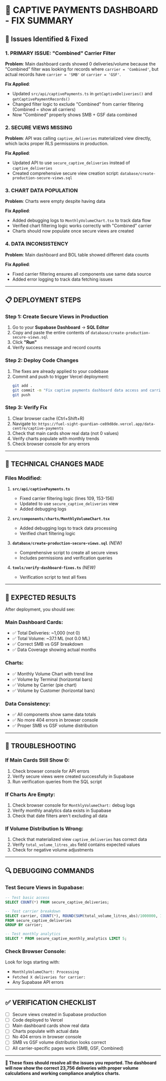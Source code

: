 # 🚀 CAPTIVE PAYMENTS DASHBOARD - FIX SUMMARY

## 🚨 **Issues Identified & Fixed**

### **1. PRIMARY ISSUE: "Combined" Carrier Filter**
**Problem**: Main dashboard cards showed 0 deliveries/volume because the "Combined" filter was looking for records where `carrier = 'Combined'`, but actual records have `carrier = 'SMB'` or `carrier = 'GSF'`.

**Fix Applied**: 
- Updated `src/api/captivePayments.ts` in `getCaptiveDeliveries()` and `getCaptivePaymentRecords()`
- Changed filter logic to exclude "Combined" from carrier filtering (Combined = show all carriers)
- Now "Combined" properly shows SMB + GSF data combined

### **2. SECURE VIEWS MISSING**
**Problem**: API was calling `captive_deliveries` materialized view directly, which lacks proper RLS permissions in production.

**Fix Applied**:
- Updated API to use `secure_captive_deliveries` instead of `captive_deliveries`
- Created comprehensive secure view creation script: `database/create-production-secure-views.sql`

### **3. CHART DATA POPULATION**
**Problem**: Charts were empty despite having data

**Fix Applied**:
- Added debugging logs to `MonthlyVolumeChart.tsx` to track data flow
- Verified chart filtering logic works correctly with "Combined" carrier
- Charts should now populate once secure views are created

### **4. DATA INCONSISTENCY**
**Problem**: Main dashboard and BOL table showed different data counts

**Fix Applied**:
- Fixed carrier filtering ensures all components use same data source
- Added error logging to track data fetching issues

---

## 📋 **DEPLOYMENT STEPS**

### **Step 1: Create Secure Views in Production**
1. Go to your **Supabase Dashboard** → **SQL Editor**
2. Copy and paste the entire contents of `database/create-production-secure-views.sql`
3. Click **"Run"**
4. Verify success message and record counts

### **Step 2: Deploy Code Changes**
1. The fixes are already applied to your codebase
2. Commit and push to trigger Vercel deployment:
   ```bash
   git add .
   git commit -m "Fix captive payments dashboard data access and carrier filtering"
   git push
   ```

### **Step 3: Verify Fix**
1. Clear browser cache (Ctrl+Shift+R)
2. Navigate to: `https://fuel-sight-guardian-ce89d8de.vercel.app/data-centre/captive-payments`
3. Check that main cards show real data (not 0 values)
4. Verify charts populate with monthly trends
5. Check browser console for any errors

---

## 🔧 **TECHNICAL CHANGES MADE**

### **Files Modified:**

1. **`src/api/captivePayments.ts`**
   - Fixed carrier filtering logic (lines 109, 153-156)
   - Updated to use `secure_captive_deliveries` view
   - Added debugging logs

2. **`src/components/charts/MonthlyVolumeChart.tsx`**
   - Added debugging logs to track data processing
   - Verified chart filtering logic

3. **`database/create-production-secure-views.sql`** *(NEW)*
   - Comprehensive script to create all secure views
   - Includes permissions and verification queries

4. **`tools/verify-dashboard-fixes.ts`** *(NEW)*
   - Verification script to test all fixes

---

## 🎯 **EXPECTED RESULTS**

After deployment, you should see:

### **Main Dashboard Cards:**
- ✅ Total Deliveries: ~1,000 (not 0)
- ✅ Total Volume: ~37.1 ML (not 0.0 ML)
- ✅ Correct SMB vs GSF breakdown
- ✅ Data Coverage showing actual months

### **Charts:**
- ✅ Monthly Volume Chart with trend line
- ✅ Volume by Terminal (horizontal bars)
- ✅ Volume by Carrier (pie chart)
- ✅ Volume by Customer (horizontal bars)

### **Data Consistency:**
- ✅ All components show same data totals
- ✅ No more 404 errors in browser console
- ✅ Proper SMB vs GSF volume distribution

---

## 🐛 **TROUBLESHOOTING**

### **If Main Cards Still Show 0:**
1. Check browser console for API errors
2. Verify secure views were created successfully in Supabase
3. Run verification queries from the SQL script

### **If Charts Are Empty:**
1. Check browser console for `MonthlyVolumeChart:` debug logs
2. Verify monthly analytics data exists in Supabase
3. Check that date filters aren't excluding all data

### **If Volume Distribution Is Wrong:**
1. Check that materialized view `captive_deliveries` has correct data
2. Verify `total_volume_litres_abs` field contains expected values
3. Check for negative volume adjustments

---

## 🔍 **DEBUGGING COMMANDS**

### **Test Secure Views in Supabase:**
```sql
-- Test basic access
SELECT COUNT(*) FROM secure_captive_deliveries;

-- Test carrier breakdown
SELECT carrier, COUNT(*), ROUND(SUM(total_volume_litres_abs)/1000000, 1) as volume_ml
FROM secure_captive_deliveries 
GROUP BY carrier;

-- Test monthly analytics
SELECT * FROM secure_captive_monthly_analytics LIMIT 5;
```

### **Check Browser Console:**
Look for logs starting with:
- `MonthlyVolumeChart: Processing`
- `Fetched X deliveries for carrier:`
- Any Supabase API errors

---

## ✅ **VERIFICATION CHECKLIST**

- [ ] Secure views created in Supabase production
- [ ] Code deployed to Vercel
- [ ] Main dashboard cards show real data
- [ ] Charts populate with actual data  
- [ ] No 404 errors in browser console
- [ ] SMB vs GSF volume distribution looks correct
- [ ] All carrier-specific pages work (SMB, GSF, Combined)

---

**🎉 These fixes should resolve all the issues you reported. The dashboard will now show the correct 23,756 deliveries with proper volume calculations and working compliance analytics charts.**